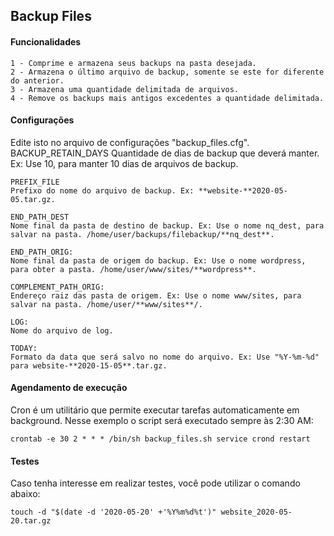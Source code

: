 ## Backup Files

#### Funcionalidades
    1 - Comprime e armazena seus backups na pasta desejada.
    2 - Armazena o último arquivo de backup, somente se este for diferente do anterior.
    3 - Armazena uma quantidade delimitada de arquivos.
    4 - Remove os backups mais antigos excedentes a quantidade delimitada.

#### Configurações
Edite isto no arquivo de configurações "backup_files.cfg".
    BACKUP_RETAIN_DAYS
    Quantidade de dias de backup que deverá manter. Ex: Use 10, para manter 10 dias de arquivos de backup.
    
    PREFIX_FILE
    Prefixo do nome do arquivo de backup. Ex: **website-**2020-05-05.tar.gz.

    END_PATH_DEST
    Nome final da pasta de destino de backup. Ex: Use o nome nq_dest, para salvar na pasta. /home/user/backups/filebackup/**nq_dest**.
    
    END_PATH_ORIG:  
    Nome final da pasta de origem do backup. Ex: Use o nome wordpress, para obter a pasta. /home/user/www/sites/**wordpress**.

    COMPLEMENT_PATH_ORIG:   
    Endereço raiz das pasta de origem. Ex: Use o nome www/sites, para salvar na pasta. /home/user/**www/sites**/.
    
    LOG:
    Nome do arquivo de log.

    TODAY:
    Formato da data que será salvo no nome do arquivo. Ex: Use "%Y-%m-%d" para website-**2020-15-05**.tar.gz.

#### Agendamento de execução
Cron é um utilitário que permite executar tarefas automaticamente em background.
Nesse exemplo o script será executado sempre às 2:30 AM:

    crontab -e 30 2 * * * /bin/sh backup_files.sh service crond restart

#### Testes
Caso tenha interesse em realizar testes, você pode utilizar o comando abaixo:

    touch -d "$(date -d '2020-05-20' +'%Y%m%d%t')" website_2020-05-20.tar.gz
